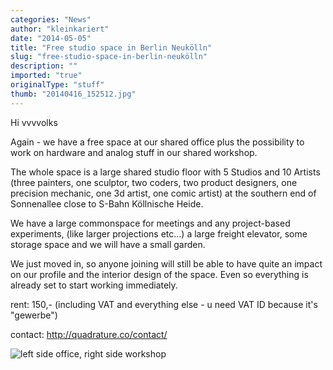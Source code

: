 ```yaml
---
categories: "News"
author: "kleinkariert"
date: "2014-05-05"
title: "Free studio space in Berlin Neukölln"
slug: "free-studio-space-in-berlin-neukölln"
description: ""
imported: "true"
originalType: "stuff"
thumb: "20140416_152512.jpg"
---
```



Hi vvvvolks

Again - we have a free space at our shared office plus the possibility to work on hardware and analog stuff in our shared workshop. 

The whole space is a large shared studio floor with 5 Studios and 10 Artists (three painters, one sculptor, two coders, two product designers, one precision mechanic, one 3d artist, one comic artist) at the southern end of Sonnenallee close to S-Bahn Köllnische Heide.

We have a large commonspace for meetings and any project-based experiments, (like larger projections etc...) a large freight elevator, some storage space and we will have a small garden. 

We just moved in, so anyone joining will still be able to have quite an impact on our profile and the interior design of the space. Even so everything is already set to start working immediately.

rent: 150,- (including VAT and everything else - u need VAT ID because it's "gewerbe")

contact:
http://quadrature.co/contact/

![left side office, right side workshop](20140416_152512.jpg) 